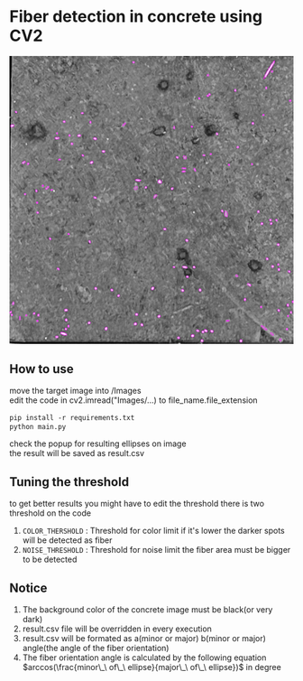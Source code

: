# Fiber detection in concrete using CV2

![example image](./ellipse_img.png)

## How to use

move the target image into /Images </br>
edit the code in cv2.imread("Images/...) to file_name.file_extension

```commandline
pip install -r requirements.txt
python main.py
```

check the popup for resulting ellipses on image </br>
the result will be saved as result.csv

## Tuning the threshold
to get better results you might have to edit the threshold
there is two threshold on the code
1. `COLOR_THERSHOLD` : Threshold for color limit if it's lower the darker spots will be detected as fiber
2. `NOISE_THRESHOLD` : Threshold for noise limit the fiber area must be bigger to be detected

## Notice
1. The background color of the concrete image must be black(or very dark)
2. result.csv file will be overridden in every execution
3. result.csv will be formated as a(minor or major) b(minor or major) angle(the angle of the fiber orientation)
4. The fiber orientation angle is calculated by the following equation
$arccos(\frac{minor\_\ of\_\ ellipse}{major\_\ of\_\ ellipse})$ in degree
